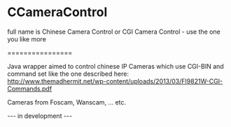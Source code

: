 # CCameraControl

full name is Chinese Camera Control or CGI Camera Control - use the one you like more

================

Java wrapper aimed to control chinese IP Cameras which use CGI-BIN and command set like the one described here:
http://www.themadhermit.net/wp-content/uploads/2013/03/FI9821W-CGI-Commands.pdf

Cameras from Foscam, Wanscam, ... etc.

 --- in development ---


